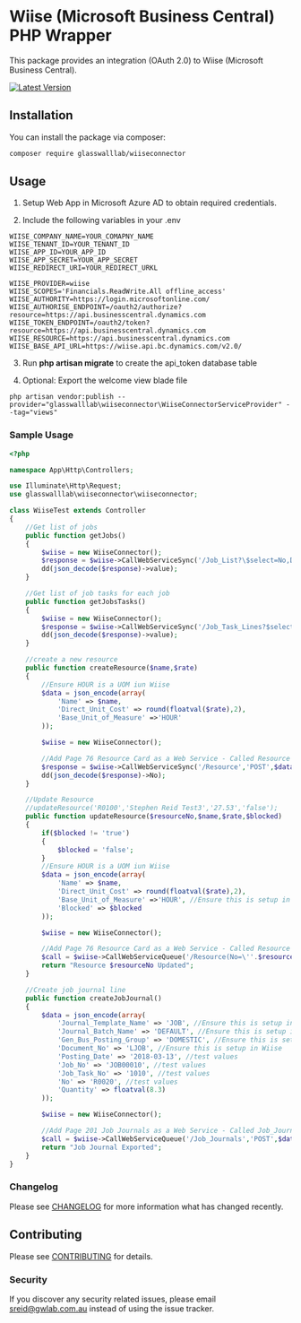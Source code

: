# Wiise (Microsoft Business Central) PHP Wrapper
 
This package provides an integration (OAuth 2.0) to Wiise (Microsoft Business Central).

[![Latest Version](https://img.shields.io/github/release/glasswalllab/wiise-connector.svg?style=flat-square)](https://github.com/glasswalllab/wiise-connector/releases)

## Installation

You can install the package via composer:

```bash
composer require glasswalllab/wiiseconnector
```

## Usage

1. Setup Web App in Microsoft Azure AD to obtain required credentials.

2. Include the following variables in your .env

```
WIISE_COMPANY_NAME=YOUR_COMAPNY_NAME
WIISE_TENANT_ID=YOUR_TENANT_ID
WIISE_APP_ID=YOUR_APP_ID
WIISE_APP_SECRET=YOUR_APP_SECRET
WIISE_REDIRECT_URI=YOUR_REDIRECT_URKL

WIISE_PROVIDER=wiise
WIISE_SCOPES='Financials.ReadWrite.All offline_access'
WIISE_AUTHORITY=https://login.microsoftonline.com/
WIISE_AUTHORISE_ENDPOINT=/oauth2/authorize?resource=https://api.businesscentral.dynamics.com
WIISE_TOKEN_ENDPOINT=/oauth2/token?resource=https://api.businesscentral.dynamics.com
WIISE_RESOURCE=https://api.businesscentral.dynamics.com
WIISE_BASE_API_URL=https://wiise.api.bc.dynamics.com/v2.0/
```

3. Run **php artisan migrate** to create the api_token database table

4. Optional: Export the welcome view blade file

```
php artisan vendor:publish --provider="glasswalllab\wiiseconnector\WiiseConnectorServiceProvider" --tag="views"
```

### Sample Usage

```php
<?php

namespace App\Http\Controllers;

use Illuminate\Http\Request;
use glasswalllab\wiiseconnector\wiiseconnector;

class WiiseTest extends Controller
{
    //Get list of jobs
    public function getJobs()
    {
        $wiise = new WiiseConnector();
        $response = $wiise->CallWebServiceSync('/Job_List?\$select=No,Description,Bill_to_Customer_No,Status','GET','');
        dd(json_decode($response)->value);
    }

    //Get list of job tasks for each job
    public function getJobsTasks()
    {
        $wiise = new WiiseConnector();
        $response = $wiise->CallWebServiceSync('/Job_Task_Lines?$select=Job_No,Job_Task_No,Description,Job_Task_Type&$filter=Job_Task_Type eq \'Posting\'','GET','');
        dd(json_decode($response)->value);
    }

    //create a new resource
    public function createResource($name,$rate)
    {
        //Ensure HOUR is a UOM iun Wiise
        $data = json_encode(array(
            'Name' => $name,
            'Direct_Unit_Cost' => round(floatval($rate),2),
            'Base_Unit_of_Measure' =>'HOUR'
        ));

        $wiise = new WiiseConnector();

        //Add Page 76 Resource Card as a Web Service - Called Resource
        $response = $wiise->CallWebServiceSync('/Resource','POST',$data);
        dd(json_decode($response)->No);
    }

    //Update Resource
    //updateResource('R0100','Stephen Reid Test3','27.53','false');
    public function updateResource($resourceNo,$name,$rate,$blocked)
    {
        if($blocked != 'true')
        {
            $blocked = 'false';
        }
        //Ensure HOUR is a UOM iun Wiise
        $data = json_encode(array(
            'Name' => $name,
            'Direct_Unit_Cost' => round(floatval($rate),2),
            'Base_Unit_of_Measure' =>'HOUR', //Ensure this is setup in Wiise
            'Blocked' => $blocked
        ));

        $wiise = new WiiseConnector();

        //Add Page 76 Resource Card as a Web Service - Called Resource
        $call = $wiise->CallWebServiceQueue('/Resource(No=\''.$resourceNo.'\')','PATCH',$data);
        return "Resource $resourceNo Updated";
    }

    //Create job journal line
    public function createJobJournal()
    {
        $data = json_encode(array(
            'Journal_Template_Name' => 'JOB', //Ensure this is setup in Wiise
            'Journal_Batch_Name' => 'DEFAULT', //Ensure this is setup in Wiise
            'Gen_Bus_Posting_Group' => 'DOMESTIC', //Ensure this is setup in Wiise
            'Document_No' => 'LJOB', //Ensure this is setup in Wiise
            'Posting_Date' => '2018-03-13', //test values
            'Job_No' => 'JOB00010', //test values
            'Job_Task_No' => '1010', //test values
            'No' => 'R0020', //test values
            'Quantity' => floatval(8.3)
        ));

        $wiise = new WiiseConnector();

        //Add Page 201 Job Journals as a Web Service - Called Job_Journals
        $call = $wiise->CallWebServiceQueue('/Job_Journals','POST',$data);
        return "Job Journal Exported";
    }
}
```

### Changelog

Please see [CHANGELOG](CHANGELOG.md) for more information what has changed recently.

## Contributing

Please see [CONTRIBUTING](CONTRIBUTING.md) for details.

### Security

If you discover any security related issues, please email sreid@gwlab.com.au instead of using the issue tracker.